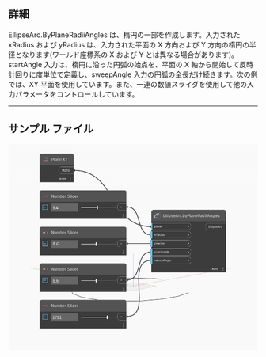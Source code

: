 ## 詳細
EllipseArc.ByPlaneRadiiAngles は、楕円の一部を作成します。入力された xRadius および yRadius は、入力された平面の X 方向および Y 方向の楕円の半径となります(ワールド座標系の X および Y とは異なる場合があります)。startAngle 入力は、楕円に沿った円弧の始点を、平面の X 軸から開始して反時計回りに度単位で定義し、sweepAngle 入力の円弧の全長だけ続きます。次の例では、XY 平面を使用しています。また、一連の数値スライダを使用して他の入力パラメータをコントロールしています。
___
## サンプル ファイル

![ByPlaneRadiiAngles](./Autodesk.DesignScript.Geometry.EllipseArc.ByPlaneRadiiAngles_img.jpg)


